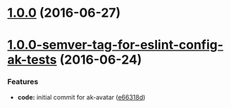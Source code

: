 <a name="1.0.0"></a>
# [1.0.0](https://aui-team-bot/https://bitbucket.org/atlassian/atlaskit-spike/compare/1.0.0-semver-tag-for-eslint-config-ak-tests...v1.0.0) (2016-06-27)



<a name="1.0.0-semver-tag-for-eslint-config-ak-tests"></a>
# [1.0.0-semver-tag-for-eslint-config-ak-tests](https://aui-team-bot/https://bitbucket.org/atlassian/atlaskit-spike/compare/e66318d...1.0.0-semver-tag-for-eslint-config-ak-tests) (2016-06-24)


### Features

* **code:** initial commit for ak-avatar ([e66318d](https://aui-team-bot/https://bitbucket.org/atlassian/atlaskit-spike/commits/e66318d))



